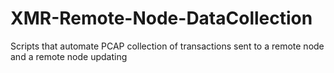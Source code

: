 # XMR-Remote-Node-DataCollection
Scripts that automate PCAP collection of transactions sent to a remote node and a remote node updating
